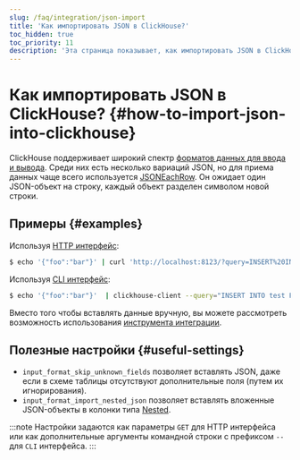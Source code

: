```yaml
---
slug: /faq/integration/json-import
title: 'Как импортировать JSON в ClickHouse?'
toc_hidden: true
toc_priority: 11
description: 'Эта страница показывает, как импортировать JSON в ClickHouse'
---
```



# Как импортировать JSON в ClickHouse? {#how-to-import-json-into-clickhouse}

ClickHouse поддерживает широкий спектр [форматов данных для ввода и вывода](../../interfaces/formats.md). Среди них есть несколько вариаций JSON, но для приема данных чаще всего используется [JSONEachRow](../../interfaces/formats.md#jsoneachrow). Он ожидает один JSON-объект на строку, каждый объект разделен символом новой строки.

## Примеры {#examples}

Используя [HTTP интерфейс](../../interfaces/http.md):

``` bash
$ echo '{"foo":"bar"}' | curl 'http://localhost:8123/?query=INSERT%20INTO%20test%20FORMAT%20JSONEachRow' --data-binary @-
```

Используя [CLI интерфейс](../../interfaces/cli.md):

``` bash
$ echo '{"foo":"bar"}'  | clickhouse-client --query="INSERT INTO test FORMAT JSONEachRow"
```

Вместо того чтобы вставлять данные вручную, вы можете рассмотреть возможность использования [инструмента интеграции](../../integrations/index.mdx).

## Полезные настройки {#useful-settings}

- `input_format_skip_unknown_fields` позволяет вставлять JSON, даже если в схеме таблицы отсутствуют дополнительные поля (путем их игнорирования).
- `input_format_import_nested_json` позволяет вставлять вложенные JSON-объекты в колонки типа [Nested](../../sql-reference/data-types/nested-data-structures/index.md).

:::note
Настройки задаются как параметры `GET` для HTTP интерфейса или как дополнительные аргументы командной строки с префиксом `--` для `CLI` интерфейса.
:::
